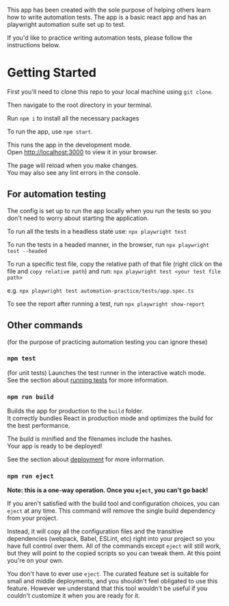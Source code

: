 This app has been created with the sole purpose of helping others learn how to write automation tests. The app is a basic react app and has an playwright automation suite set up to test.

If you'd like to practice writing automation tests, please follow the instructions below.
# Getting Started 
First you'll need to clone this repo to your local machine using `git clone`.

Then navigate to the root directory in your terminal.

Run `npm i` to install all the necessary packages

To run the app, use `npm start`.

This runs the app in the development mode.\
Open [http://localhost:3000](http://localhost:3000) to view it in your browser.

The page will reload when you make changes.\
You may also see any lint errors in the console.

## For automation testing
The config is set up to run the app locally when you run the tests so you don't need to worry about starting the application.

To run all the tests in a headless state use:
`npx playwright test`

To run the tests in a headed manner, in the browser, run `npx playwright test --headed`

To run a specific test file, copy the relative path of that file (right click on the file and `copy relative path`) and run: 
`npx playwright test <your test file path>`

e.g. `npx playwright test automation-practice/tests/app.spec.ts`

To see the report after running a test, run `npx playwright show-report`

## Other commands 
(for the purpose of practicing automation testing you can ignore these)
### `npm test`
(for unit tests)
Launches the test runner in the interactive watch mode.\
See the section about [running tests](https://facebook.github.io/create-react-app/docs/running-tests) for more information. 

### `npm run build`

Builds the app for production to the `build` folder.\
It correctly bundles React in production mode and optimizes the build for the best performance.

The build is minified and the filenames include the hashes.\
Your app is ready to be deployed!

See the section about [deployment](https://facebook.github.io/create-react-app/docs/deployment) for more information.

### `npm run eject`

**Note: this is a one-way operation. Once you `eject`, you can't go back!**

If you aren't satisfied with the build tool and configuration choices, you can `eject` at any time. This command will remove the single build dependency from your project.

Instead, it will copy all the configuration files and the transitive dependencies (webpack, Babel, ESLint, etc) right into your project so you have full control over them. All of the commands except `eject` will still work, but they will point to the copied scripts so you can tweak them. At this point you're on your own.

You don't have to ever use `eject`. The curated feature set is suitable for small and middle deployments, and you shouldn't feel obligated to use this feature. However we understand that this tool wouldn't be useful if you couldn't customize it when you are ready for it.

